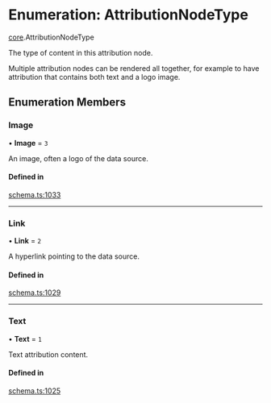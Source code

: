 # Enumeration: AttributionNodeType

[core](../modules/core.md).AttributionNodeType

The type of content in this attribution node.

Multiple attribution nodes can be rendered all together, for example to have
attribution that contains both text and a logo image.

## Enumeration Members

### Image

• **Image** = ``3``

An image, often a logo of the data source.

#### Defined in

[schema.ts:1033](https://github.com/coda/packs-sdk/blob/main/schema.ts#L1033)

___

### Link

• **Link** = ``2``

A hyperlink pointing to the data source.

#### Defined in

[schema.ts:1029](https://github.com/coda/packs-sdk/blob/main/schema.ts#L1029)

___

### Text

• **Text** = ``1``

Text attribution content.

#### Defined in

[schema.ts:1025](https://github.com/coda/packs-sdk/blob/main/schema.ts#L1025)
